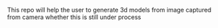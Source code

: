 This repo will help the user to generate 3d models from image captured from camera whether this is still under process
